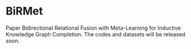 # BiRMet
Paper Bidirectional Relational Fusion with Meta-Learning for Inductive Knowledge Graph Completion.
The codes and datasets will be released soon.
